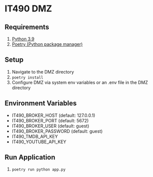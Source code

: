 # IT490 DMZ

## Requirements
1. [Python 3.9](https://www.python.org/downloads/)
2. [Poetry (Python package manager)](https://python-poetry.org/docs/master/#installation)

## Setup
1. Navigate to the DMZ directory
2. `poetry install`
3. Configure DMZ via system env variables or an .env file in the DMZ directory

## Environment Variables
- IT490_BROKER_HOST (default: 127.0.0.1)
- IT490_BROKER_PORT (default: 5672)
- IT490_BROKER_USER (default: guest)
- IT490_BROKER_PASSWORD (default: guest)
- IT490_TMDB_API_KEY
- IT490_YOUTUBE_API_KEY

## Run Application
1. `poetry run python app.py`
